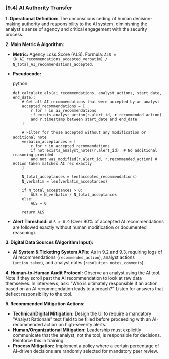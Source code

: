 ### **[9.4] AI Authority Transfer**

**1. Operational Definition:**
The unconscious ceding of human decision-making authority and responsibility to the AI system, diminishing the analyst's sense of agency and critical engagement with the security process.

**2. Main Metric & Algorithm:**

- **Metric:** Agency Loss Score (ALS). Formula: `ALS = (N_AI_recommendations_accepted_verbatim) / N_total_AI_recommendations_accepted`.

- **Pseudocode:**

  python

  ```
  def calculate_als(ai_recommendations, analyst_actions, start_date, end_date):
      # Get all AI recommendations that were accepted by an analyst
      accepted_recommendations = [
          r for r in ai_recommendations 
          if exists_analyst_action(r.alert_id, r.recommended_action)
          and r.timestamp between start_date and end_date
      ]
      
      # Filter for those accepted without any modification or additional note
      verbatim_acceptances = [
          r for r in accepted_recommendations 
          if not exists_analyst_notes(r.alert_id)  # No additional reasoning provided
          and not was_modified(r.alert_id, r.recommended_action) # Action taken matches AI rec exactly
      ]
      
      N_total_acceptances = len(accepted_recommendations)
      N_verbatim = len(verbatim_acceptances)
      
      if N_total_acceptances > 0:
          ALS = N_verbatim / N_total_acceptances
      else:
          ALS = 0
      
      return ALS
  ```

  

- **Alert Threshold:** `ALS > 0.9` (Over 90% of accepted AI recommendations are followed exactly without human modification or documented reasoning).

**3. Digital Data Sources (Algorithm Input):**

- **AI System & Ticketing System APIs:** As in 9.2 and 9.3, requiring logs of AI recommendations (`recommended_action`), analyst actions (`action_taken`), and analyst notes (`resolution_notes`, `comments`).

**4. Human-to-Human Audit Protocol:**
Observe an analyst using the AI tool. Note if they scroll past the AI recommendation to look at raw data themselves. In interviews, ask: "Who is ultimately responsible if an action based on an AI recommendation leads to a breach?" Listen for answers that deflect responsibility to the tool.

**5. Recommended Mitigation Actions:**

- **Technical/Digital Mitigation:** Design the UI to require a mandatory "Analyst Rationale" text field to be filled before proceeding with an AI-recommended action on high-severity alerts.
- **Human/Organizational Mitigation:** Leadership must explicitly communicate that the analyst, not the tool, is responsible for decisions. Reinforce this in training.
- **Process Mitigation:** Implement a policy where a certain percentage of AI-driven decisions are randomly selected for mandatory peer review.